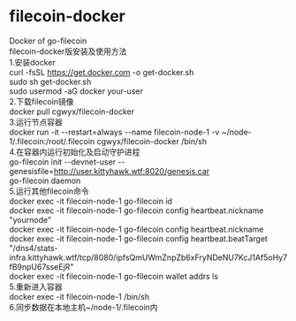 # filecoin-docker
Docker of go-filecoin  
filecoin-docker版安装及使用方法  
1.安装docker    
curl -fsSL https://get.docker.com -o get-docker.sh    
sudo sh get-docker.sh    
sudo usermod -aG docker your-user   
2.下载filecoin镜像   
docker pull cgwyx/filecoin-docker   
3.运行节点容器    
docker run -it --restart=always --name filecoin-node-1 -v ~/node-1/.filecoin:/root/.filecoin cgwyx/filecoin-docker /bin/sh  
4.在容器内运行初始化及启动守护进程  
go-filecoin init --devnet-user --genesisfile=http://user.kittyhawk.wtf:8020/genesis.car  
go-filecoin daemon  
5.运行其他filecoin命令   
docker exec -it filecoin-node-1 go-filecoin id  
docker exec -it filecoin-node-1 go-filecoin config heartbeat.nickname "yournode"  
docker exec -it filecoin-node-1 go-filecoin config heartbeat.nickname  
docker exec -it filecoin-node-1 go-filecoin config heartbeat.beatTarget "/dns4/stats-infra.kittyhawk.wtf/tcp/8080/ipfsQmUWmZnpZb6xFryNDeNU7KcJ1Af5oHy7fB9npU67sseEjR"  
docker exec -it filecoin-node-1 go-filecoin wallet addrs ls  
5.重新进入容器  
docker exec -it filecoin-node-1 /bin/sh  
6.同步数据在本地主机~/node-1/.filecoin内  


